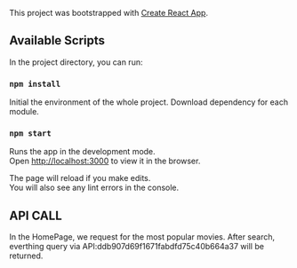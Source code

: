 This project was bootstrapped with [Create React App](https://github.com/facebook/create-react-app).

## Available Scripts

In the project directory, you can run:

### `npm install`

Initial the environment of the whole project.
Download dependency for each module.

### `npm start`

Runs the app in the development mode.<br>
Open [http://localhost:3000](http://localhost:3000) to view it in the browser.

The page will reload if you make edits.<br>
You will also see any lint errors in the console.

## API CALL

In the HomePage, we request for the most popular movies.
After search, everthing query via API:ddb907d69f1671fabdfd75c40b664a37 will be returned.
